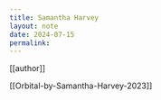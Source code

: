 ```yaml
---
title: Samantha Harvey
layout: note
date: 2024-07-15
permalink:
---
```


[[author]]

[[Orbital-by-Samantha-Harvey-2023]]




